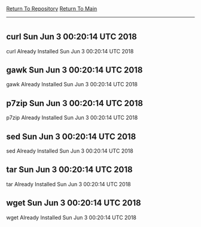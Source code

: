 [Return To Repository](https://github.com/deathbybandaid/piholeparser/)
[Return To Main](https://github.com/deathbybandaid/piholeparser/blob/master/RecentRunLogs/Mainlog.md)
____________________________________
# 
## curl Sun Jun 3 00:20:14 UTC 2018
curl Already Installed Sun Jun 3 00:20:14 UTC 2018
## gawk Sun Jun 3 00:20:14 UTC 2018
gawk Already Installed Sun Jun 3 00:20:14 UTC 2018
## p7zip Sun Jun 3 00:20:14 UTC 2018
p7zip Already Installed Sun Jun 3 00:20:14 UTC 2018
## sed Sun Jun 3 00:20:14 UTC 2018
sed Already Installed Sun Jun 3 00:20:14 UTC 2018
## tar Sun Jun 3 00:20:14 UTC 2018
tar Already Installed Sun Jun 3 00:20:14 UTC 2018
## wget Sun Jun 3 00:20:14 UTC 2018
wget Already Installed Sun Jun 3 00:20:14 UTC 2018
